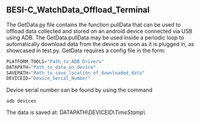 <h2>BESI-C_WatchData_Offload_Terminal</h2>

The GetData.py file contains the function pullData that can be used to offload data collected and stored on an android device connected via USB using ADB. The GetData.pullData may be used inside a periodic loop to automatically download data from the device as soon as it is plugged in, as showcased in test.py. GetData requires a config file in the form:

```java
PLATFORM_TOOLS="Path_to_ADB_Drivers"
DATAPATH="Path_to_data_on_device"
SAVEPATH="Path_to_save_location_of_downloaded_data"
DEVICEID="Device_Serial_Number"
```

Device serial number can be found by using the command 
```
adb devices
```
The data is saved at: DATAPATH\\DEVICEID\\_TimeStamp_\\

